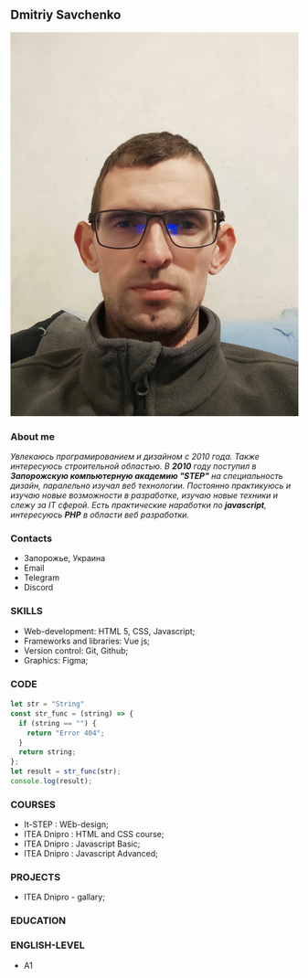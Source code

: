 ## Dmitriy Savchenko
![Logo CV](./cv.jpg)
### About me
_Увлекаюсь програмированием и дизайном с 2010 года. Также интересуюсь строительной областью.
В **2010** году поступил в __Запорожскую компьютерную академию "STEP"__ на специальность дизайн, паралельно изучал веб технологии.
Постоянно практикуюсь и изучаю новые возможности в разработке, изучаю новые техники  и слежу за IT cферой.
Есть практические наработки по **javascript**, интересуюсь **PHP** в области веб разработки._
### Contacts
* Запорожье, Украина
* Email
* Telegram
* Discord
### SKILLS                                  
* Web-development: HTML 5, CSS, Javascript;     
* Frameworks and libraries: Vue js;
* Version control: Git, Github;
* Graphics: Figma;
### CODE
```javascript
let str = "String"
const str_func = (string) => {
  if (string == "") {
    return "Error 404";
  }
  return string;
};
let result = str_func(str);
console.log(result);
```
### COURSES
* It-STEP : WEb-design;
* ITEA Dnipro : HTML and CSS course;
* ITEA Dnipro : Javascript Basic;
* ITEA Dnipro : Javascript Advanced;
### PROJECTS
* ITEA Dnipro - gallary;
### EDUCATION

### ENGLISH-LEVEL
* A1


